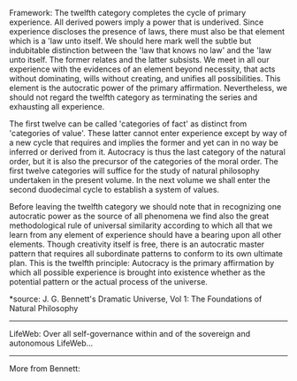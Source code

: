 Framework:
The twelfth category completes the cycle of primary experience. All derived powers imply a power that is underived. Since experience discloses the presence of laws, there must also be that element which is a 'law unto itself. We should here mark well the subtle but indubitable distinction between the 'law that knows no law' and the 'law unto itself. The former relates and the latter subsists. We meet in all our experience with the evidences of an element beyond necessity, that acts without dominating, wills without creating, and unifies all possibilities. This element is the autocratic power of the primary affirmation. Nevertheless, we should not regard the twelfth category as terminating the series and exhausting all experience. 

The first twelve can be called 'categories of fact' as distinct from 'categories of value'. These latter cannot enter experience except by way of a new cycle that requires and implies the former and yet can in no way be inferred or derived from it. Autocracy is thus the last category of the natural order, but it is also the precursor of the categories of the moral order. The first twelve categories will suffice for the study of natural philosophy undertaken in the present volume. In the next volume we shall enter the second duodecimal cycle to establish a system of values.

Before leaving the twelfth category we should note that in recognizing one autocratic power as the source of all phenomena we find also the great methodological rule of universal similarity according to which all that we learn from any element of experience should have a bearing upon all other elements. Though creativity itself is free, there is an autocratic master pattern that requires all subordinate patterns to conform to its own ultimate plan. This is the twelfth principle:
Autocracy is the primary affirmation by which all possible experience is brought into existence whether as the potential pattern or the actual process of the universe.

*source: J. G. Bennett's Dramatic Universe, Vol 1: The Foundations of Natural Philosophy
_______________________
LifeWeb:
Over all self-governance within and of the sovereign and autonomous LifeWeb...
_______________________
More from Bennett:
